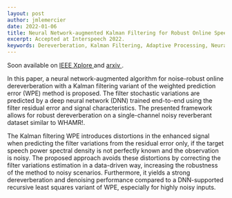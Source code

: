 ```yaml
---
layout: post
author: jmlemercier
date: 2022-01-06
title: Neural Network-augmented Kalman Filtering for Robust Online Speech Dereverberation in Noisy Reverberant Environments
excerpt: Accepted at Interspeech 2022.
keywords: Dereverberation, Kalman Filtering, Adaptive Processing, Neural Network, End-to-end Training
---
```


<!-- <div class="post-image"> -->
<!-- <img src="/assets/msc/style.svg" height="280px"> -->
<!-- </div> -->

<div class="links">
<p>
Soon available on <a href="https://ieeexplore.ieee.org/document/XXXXX"> IEEE Xplore </a> and <a href="https://arxiv.org/abs/2204.02741"> arxiv </a>.
</p>
</div>

<div class="abstract">
<p>
In this paper, a neural network-augmented algorithm for noise-robust online dereverberation with a Kalman filtering variant of the weighted prediction error (WPE) method is proposed.
The filter stochastic variations are predicted by a deep neural network (DNN) trained end-to-end using the filter residual error and signal characteristics.
The presented framework allows for robust dereverberation on a single-channel noisy reverberant dataset similar to WHAMR!.</p>
<p> 
The Kalman filtering WPE introduces distortions in the enhanced signal when predicting the filter variations from the residual error only, if the target speech power spectral density is not perfectly known and the observation is noisy.
The proposed approach avoids these distortions by correcting the filter variations estimation in a data-driven way, increasing the robustness of the method to noisy scenarios. 
Furthermore, it yields a strong dereverberation and denoising performance  compared to a DNN-supported recursive least squares variant of WPE, especially for highly noisy inputs.
</p>
</div>